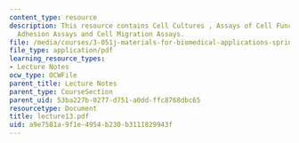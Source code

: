 ```yaml
---
content_type: resource
description: This resource contains Cell Cultures , Assays of Cell Function, Cell
  Adhesion Assays and Cell Migration Assays.
file: /media/courses/3-051j-materials-for-biomedical-applications-spring-2006/a9e7581a9f1e4954b230b3111829943f_lecture13.pdf
file_type: application/pdf
learning_resource_types:
- Lecture Notes
ocw_type: OCWFile
parent_title: Lecture Notes
parent_type: CourseSection
parent_uid: 53ba227b-0277-d751-a0dd-ffc8768dbc65
resourcetype: Document
title: lecture13.pdf
uid: a9e7581a-9f1e-4954-b230-b3111829943f
---
```

